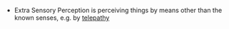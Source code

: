 - Extra Sensory Perception is perceiving things by means other than the known senses, e.g. by [telepathy]()
